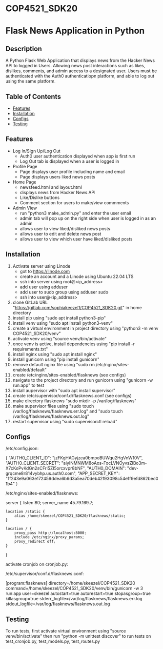 # COP4521_SDK20

# Flask News Application in Python

## Description

A Python Flask Web Application that displays news from the Hacker News API to logged in Users. Allowing news post interactions such as likes, dislikes, comments, and admin access to a designated user. Users must be authenticated with the Auth0 authenticatiopn platform, and able to log out using the same platform.  

## Table of Contents

- [Features](#features)
- [Installation](#installation)
- [Configs](#configs)
- [Testing](#testing)

## Features

- Log In/Sign Up/Log Out
    - Auth0 user authentication displayed when app is first run
    - Log Out tab is displayed when a user is logged in
- Profile Page
    - Page displays user profile including name and email
    - Page displays users liked news posts
- Home Page
    - newsfeed.html and layout.html
    - displays news from Hacker News API
    - Like/Dislike buttons
    - Comment section for users to make/view commments
- Admin View
    - run "python3 make_admin.py" and enter the user email
    - admin tab will pop up on the right side when user is logged in as an admin
    - allows user to view liked/disliked news posts
    - allows user to edit and delete news post
    - allows user to view which user have liked/disliked posts

## Installation

1) Activate server using Linode
    - got to https://linode.com
    - create an account and a Linode using Ubuntu 22.04 LTS
    - ssh into server using root@<ip_address>
    - add user using adduser <username>
    - add user to sudo group using adduser <username> sudo
    - ssh into user@<ip_address>
3) clone GitLab URL "https://gitlab.com/sophiakeezel1/COP4521_SDK20.git" in home directory
5) install pip using "sudo apt install python3-pip"
6) install venv using "sudo apt install python3-venv"
7) create a virtual environment in project directory using "python3 -m venv COP4521_SDK20/venv"
8) activate venv using "source venv/bin/activate"
9) once venv is active, install dependencies using "pip install -r requirements.txt"
10) install nginx using "sudo apt install nginx"
11) install gunicorn using "pip install gunicorn"
12) remove default nginx file using "sudo rm /etc/nginx/sites-enabled/default"
13) create /etc/nginx/sites-enabled/flasknews (see configs)
14) navigate to the project directory and run gunicorn using "gunicorn -w run:app" to test
15) install aupervisor with "sudo apt install supervisor"
16) create /etc/supervisor/conf.d/flasknews.conf (see configs)
17) make directory flasknews "sudo mkdir -p /var/log/flasknews"
18) make supervisor files using "sudo touch /var/log/flasknews/flasknews.err.log" and "sudo touch /var/log/flasknews/flasknews.out.log"
19) restart supervisor using "sudo supervisorctl reload"

## Configs

/etc/config.json:

{
	"AUTH0_CLIENT_ID": "jzFKgHAGyjzea0bmpoBUWqu2HgVnW10V",
	"AUTH0_CLIENT_SECRET": "aiyINMNWM8oAos-FocLVNOyvsZlBo3m-X7cKoPvKdGn2sCFrl5ZI5orcxvpr8bNF",
	"AUTH0_DOMAIN": "dev-grqcme8r814vybhp.us.auth0.com",
	"APP_SECRET_KEY": "1f243e9a063e172459ddea6b6d3a5ea70deb42f93098c54e1f9efd862bec01b4"
}

/etc/nginx/sites-enabled/flasknews:

server {
	listen 80;
	server_name 45.79.169.7;
	
	location /static {
		alias /home/skeezel/COP4521_SDK20/flasknews/static;
	}

	location / {
		proxy_pass http://localhost:8000;
		include /etc/nginx/proxy_params;
		proxy_redirect off;
	}
}

activate cronjob on cronjob.py:

/etc/supervisor/conf.d/flasknews.conf:

[program:flasknews]
directory=/home/skeezel/COP4521_SDK20
command=/home/skeezel/COP4521_SDK20/venv/bin/gunicorn -w 3 run:app
user=skeezel
autostart=true
autorestart=true
stopasgroup=true
killasgroup=true
stderr_logfile=/var/log/flasknews/flasknews.err.log
stdout_logfile=/var/log/flasknews/flasknews.out.log

## Testing

To run tests, first activate virtual environment using "source venv/bin/activate" then run "python -m unittest discover" to run tests on test_cronjob.py, test_models.py, test_routes.py